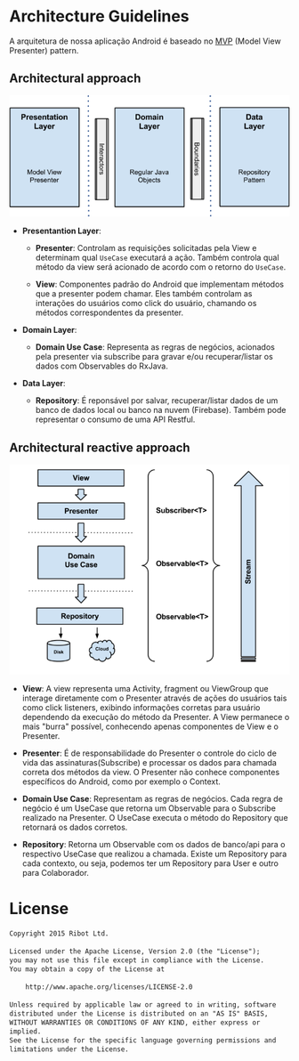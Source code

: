 # Architecture Guidelines

A arquitetura de nossa aplicação Android é baseado no [MVP](https://en.wikipedia.org/wiki/Model%E2%80%93view%E2%80%93presenter) (Model View Presenter) pattern.

## Architectural approach
![](clean_architecture_layers.png)

* __Presentantion Layer__:
	- __Presenter__: Controlam as requisições solicitadas pela View e determinam qual `UseCase` executará a ação. Também controla qual método da view será acionado de acordo com o retorno do `UseCase`.

	- __View__:  Componentes padrão do Android que implementam métodos que a presenter podem chamar. Eles também controlam as interações do usuários como click do usuário, chamando os métodos correspondentes da presenter.
	
* __Domain Layer__:
	- __Domain Use Case__: Representa as regras de negócios, acionados pela presenter via subscribe para gravar e/ou recuperar/listar os dados com Observables do RxJava.
	
* __Data Layer__:
	- __Repository__: É reponsável por salvar, recuperar/listar dados de um banco de dados local ou banco na nuvem (Firebase). Também pode representar o consumo de uma API Restful.

## Architectural reactive approach

![](architecture_diagram.png)

* __View__: A view representa uma Activity, fragment ou ViewGroup que interage diretamente com o Presenter através de ações do usuários tais como click listeners, exibindo informações corretas para usuário dependendo da execução do método da Presenter. A View permanece o mais "burra" possível, conhecendo apenas componentes de View e o Presenter.

* __Presenter__: É de responsabilidade do Presenter o controle do ciclo de vida das assinaturas(Subscribe) e processar os dados para chamada correta dos métodos da view. O Presenter não conhece componentes específicos do Android, como por exemplo o Context.

* __Domain Use Case__: Representam as regras de negócios. Cada regra de negócio é um UseCase que retorna um Observable para o Subscribe realizado na Presenter. O UseCase executa o método do Repository que retornará os dados corretos.

* __Repository__: Retorna um Observable com os dados de banco/api para o respectivo UseCase que realizou a chamada. Existe um Repository para cada contexto, ou seja, podemos ter um Repository para User e outro para Colaborador.

# License

```
Copyright 2015 Ribot Ltd.

Licensed under the Apache License, Version 2.0 (the "License");
you may not use this file except in compliance with the License.
You may obtain a copy of the License at

    http://www.apache.org/licenses/LICENSE-2.0

Unless required by applicable law or agreed to in writing, software
distributed under the License is distributed on an "AS IS" BASIS,
WITHOUT WARRANTIES OR CONDITIONS OF ANY KIND, either express or implied.
See the License for the specific language governing permissions and
limitations under the License.
```
